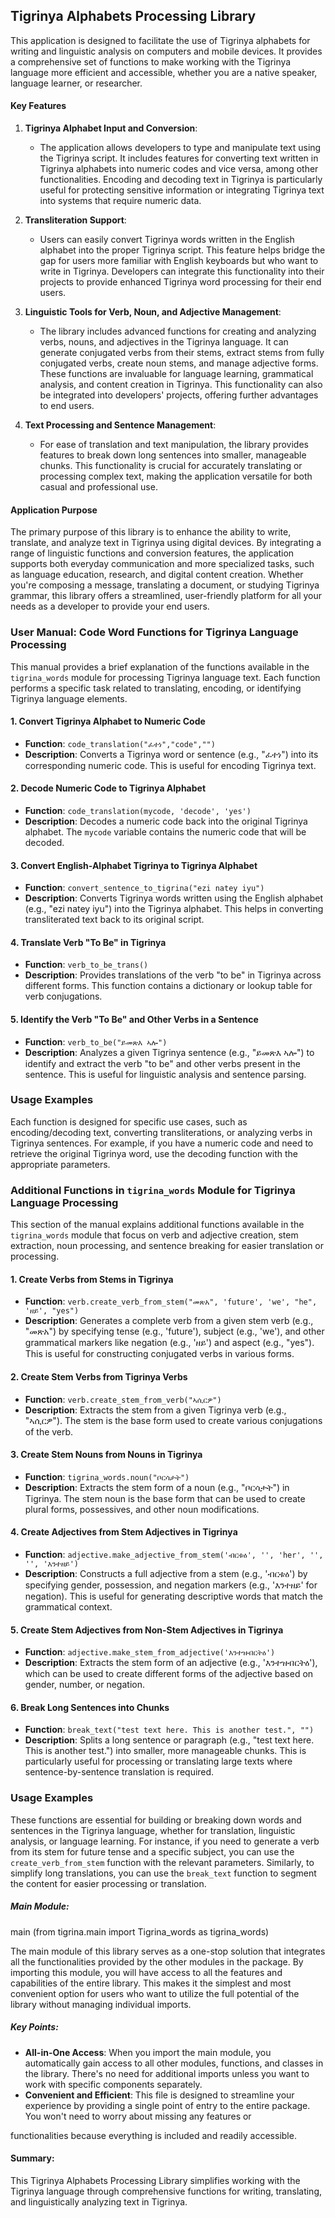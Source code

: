 ## Tigrinya Alphabets Processing Library

This application is designed to facilitate the use of Tigrinya alphabets for writing and linguistic analysis on computers and mobile devices. It provides a comprehensive set of functions to make working with the Tigrinya language more efficient and accessible, whether you are a native speaker, language learner, or researcher.

#### Key Features

1. **Tigrinya Alphabet Input and Conversion**:
   - The application allows developers to type and manipulate text using the Tigrinya script. It includes features for converting text written in Tigrinya alphabets into numeric codes and vice versa, among other functionalities. Encoding and decoding text in Tigrinya is particularly useful for protecting sensitive information or integrating Tigrinya text into systems that require numeric data.

2. **Transliteration Support**:
   - Users can easily convert Tigrinya words written in the English alphabet into the proper Tigrinya script. This feature helps bridge the gap for users more familiar with English keyboards but who want to write in Tigrinya. Developers can integrate this functionality into their projects to provide enhanced Tigrinya word processing for their end users.

3. **Linguistic Tools for Verb, Noun, and Adjective Management**:
   - The library includes advanced functions for creating and analyzing verbs, nouns, and adjectives in the Tigrinya language. It can generate conjugated verbs from their stems, extract stems from fully conjugated verbs, create noun stems, and manage adjective forms. These functions are invaluable for language learning, grammatical analysis, and content creation in Tigrinya. This functionality can also be integrated into developers' projects, offering further advantages to end users.

4. **Text Processing and Sentence Management**:
   - For ease of translation and text manipulation, the library provides features to break down long sentences into smaller, manageable chunks. This functionality is crucial for accurately translating or processing complex text, making the application versatile for both casual and professional use.

#### Application Purpose

The primary purpose of this library is to enhance the ability to write, translate, and analyze text in Tigrinya using digital devices. By integrating a range of linguistic functions and conversion features, the application supports both everyday communication and more specialized tasks, such as language education, research, and digital content creation. Whether you're composing a message, translating a document, or studying Tigrinya grammar, this library offers a streamlined, user-friendly platform for all your needs as a developer to provide your end users.

### User Manual: Code Word Functions for Tigrinya Language Processing

This manual provides a brief explanation of the functions available in the `tigrina_words` module for processing Tigrinya language text. Each function performs a specific task related to translating, encoding, or identifying Tigrinya language elements.

#### 1. **Convert Tigrinya Alphabet to Numeric Code**
   - **Function**: `code_translation("ፈተነ","code","")`
   - **Description**: Converts a Tigrinya word or sentence (e.g., "ፈተነ") into its corresponding numeric code. This is useful for encoding Tigrinya text.

#### 2. **Decode Numeric Code to Tigrinya Alphabet**
   - **Function**: `code_translation(mycode, 'decode', 'yes')`
   - **Description**: Decodes a numeric code back into the original Tigrinya alphabet. The `mycode` variable contains the numeric code that will be decoded.

#### 3. **Convert English-Alphabet Tigrinya to Tigrinya Alphabet**
   - **Function**: `convert_sentence_to_tigrina("ezi natey iyu")`
   - **Description**: Converts Tigrinya words written using the English alphabet (e.g., "ezi natey iyu") into the Tigrinya alphabet. This helps in converting transliterated text back to its original script.

#### 4. **Translate Verb "To Be" in Tigrinya**
   - **Function**: `verb_to_be_trans()`
   - **Description**: Provides translations of the verb "to be" in Tigrinya across different forms. This function contains a dictionary or lookup table for verb conjugations.

#### 5. **Identify the Verb "To Be" and Other Verbs in a Sentence**
   - **Function**: `verb_to_be("ይመጽእ ኣሎ")`
   - **Description**: Analyzes a given Tigrinya sentence (e.g., "ይመጽእ ኣሎ") to identify and extract the verb "to be" and other verbs present in the sentence. This is useful for linguistic analysis and sentence parsing.

### Usage Examples
Each function is designed for specific use cases, such as encoding/decoding text, converting transliterations, or analyzing verbs in Tigrinya sentences. For example, if you have a numeric code and need to retrieve the original Tigrinya word, use the decoding function with the appropriate parameters.

### Additional Functions in `tigrina_words` Module for Tigrinya Language Processing

This section of the manual explains additional functions available in the `tigrina_words` module that focus on verb and adjective creation, stem extraction, noun processing, and sentence breaking for easier translation or processing.

#### 1. **Create Verbs from Stems in Tigrinya**
   - **Function**: `verb.create_verb_from_stem("መጽአ", 'future', 'we', "he", 'ዘይ', "yes")`
   - **Description**: Generates a complete verb from a given stem verb (e.g., "መጽአ") by specifying tense (e.g., 'future'), subject (e.g., 'we'), and other grammatical markers like negation (e.g., 'ዘይ') and aspect (e.g., "yes"). This is useful for constructing conjugated verbs in various forms.

#### 2. **Create Stem Verbs from Tigrinya Verbs**
   - **Function**: `verb.create_stem_from_verb("ኣሲርዎ")`
   - **Description**: Extracts the stem from a given Tigrinya verb (e.g., "ኣሲርዎ"). The stem is the base form used to create various conjugations of the verb.

#### 3. **Create Stem Nouns from Nouns in Tigrinya**
   - **Function**: `tigrina_words.noun("ቦርሳታት")`
   - **Description**: Extracts the stem form of a noun (e.g., "ቦርሳታት") in Tigrinya. The stem noun is the base form that can be used to create plural forms, possessives, and other noun modifications.

#### 4. **Create Adjectives from Stem Adjectives in Tigrinya**
   - **Function**: `adjective.make_adjective_from_stem('ብርቱዕ', '', 'her', '', '', 'እንተዘይ')`
   - **Description**: Constructs a full adjective from a stem (e.g., 'ብርቱዕ') by specifying gender, possession, and negation markers (e.g., 'እንተዘይ' for negation). This is useful for generating descriptive words that match the grammatical context.

#### 5. **Create Stem Adjectives from Non-Stem Adjectives in Tigrinya**
   - **Function**: `adjective.make_stem_from_adjective('እንተዝብርትዕ')`
   - **Description**: Extracts the stem form of an adjective (e.g., 'እንተዝብርትዕ'), which can be used to create different forms of the adjective based on gender, number, or negation.

#### 6. **Break Long Sentences into Chunks**
   - **Function**: `break_text("test text here. This is another test.", "")`
   - **Description**: Splits a long sentence or paragraph (e.g., "test text here. This is another test.") into smaller, more manageable chunks. This is particularly useful for processing or translating large texts where sentence-by-sentence translation is required.

### Usage Examples
These functions are essential for building or breaking down words and sentences in the Tigrinya language, whether for translation, linguistic analysis, or language learning. For instance, if you need to generate a verb from its stem for future tense and a specific subject, you can use the `create_verb_from_stem` function with the relevant parameters. Similarly, to simplify long translations, you can use the `break_text` function to segment the content for easier processing or translation.

##### Main Module: 
main (from tigrina.main import Tigrina_words as tigrina_words)

The main module of this library serves as a one-stop solution that integrates all the functionalities provided by the other modules in the package. By importing this module, you will have access to all the features and capabilities of the entire library. This makes it the simplest and most convenient option for users who want to utilize the full potential of the library without managing individual imports.

##### Key Points:

- **All-in-One Access**: When you import the main module, you automatically gain access to all other modules, functions, and classes in the library. There's no need for additional imports unless you want to work with specific components separately.
- **Convenient and Efficient**: This file is designed to streamline your experience by providing a single point of entry to the entire package. You won't need to worry about missing any features or

 functionalities because everything is included and readily accessible.

#### Summary:
This Tigrinya Alphabets Processing Library simplifies working with the Tigrinya language through comprehensive functions for writing, translating, and linguistically analyzing text in Tigrinya.